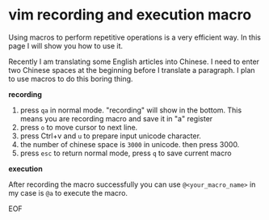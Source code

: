 # vim recording and execution macro
Using macros to perform repetitive operations is a very efficient way. In this page I will show you how to use it.

Recently I am translating some English articles into Chinese. I need to enter two Chinese spaces at the beginning before I translate a paragraph.
I plan to use macros to do this boring thing.

**recording**

1. press `qa` in normal mode. "recording" will show in the bottom. This means you are recording macro and save it in "a" register
2. press `o` to move cursor to next line.
3. press Ctrl+v and `u` to prepare input unicode character.
4. the number of chinese space is `3000` in unicode. then press 3000.
5. press `esc` to return normal mode, press `q` to save current macro

**execution**

After recording the macro successfully you can use `@<your_macro_name>` in my case is `@a` to execute the macro.

EOF